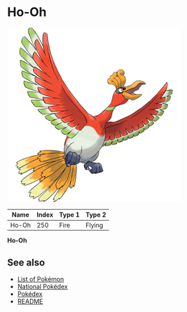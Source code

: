 # Ho-Oh


![Ho-Oh](images/250.png)

| **Name** | **Index** | **Type 1** | **Type 2** |
|----|----|----|----|
| Ho-Oh | 250 | Fire | Flying  |

**Ho-Oh** 

## See also

- [List of Pokémon](../pokemon.md)
- [National Pokédex](../national_pokedex.md)
- [Pokédex](../pokedex.md)
- [README](../README.md)
